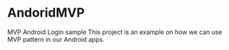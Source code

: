 # AndoridMVP
MVP Android Login sample
This project is an example on how we can use MVP pattern in our Android apps.
